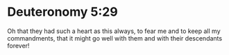 # Deuteronomy 5:29

Oh that they had such a heart as this always, to fear me and to keep all my commandments, that it might go well with them and with their descendants forever!
